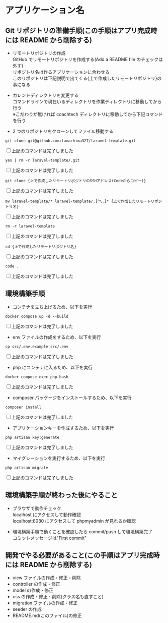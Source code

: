 # アプリケーション名

## Git リポジトリの準備手順(この手順はアプリ完成時には README から削除する)

-   リモートリポジトリの作成  
    GitHub でリモートリポジトリを作成する(Add a README file のチェックは外す)  
    リポジトリ名は作るアプリケーションに合わせる  
    このリポジトリは下記説明で出てくる{上で作成したリモートリポジトリ}の事になる

-   カレントディレクトリを変更する  
    コマンドラインで現在いるディレクトリを作業ディレクトリに移動してから行う  
    ※こだわりが無ければ coachtech ディレクトリに移動してから下記コマンドを行う

-   2 つのリポジトリをクローンしてファイル移動する

```
git clone git@github.com:tamachima327/laravel-template.git
```

<input type="checkbox">上記のコマンドは完了しました

```
yes | rm -r laravel-template/.git
```

<input type="checkbox">上記のコマンドは完了しました

```
git clone {上で作成したリモートリポジトリのSSHアドレス(Codeからコピー)}
```

<input type="checkbox">上記のコマンドは完了しました

```
mv laravel-template/* laravel-template/.[^\.]* {上で作成したリモートリポジトリ名}
```

<input type="checkbox">上記のコマンドは完了しました

```
rm -r laravel-template
```

<input type="checkbox">上記のコマンドは完了しました

```
cd {上で作成したリモートリポジトリ名}
```

<input type="checkbox">上記のコマンドは完了しました

```
code .
```

<input type="checkbox">上記のコマンドは完了しました

## 環境構築手順

-   コンテナを立ち上げるため、以下を実行

```
docker compose up -d --build
```

<input type="checkbox">上記のコマンドは完了しました

-   env ファイルの作成をするため、以下を実行

```
cp src/.env.example src/.env
```

<input type="checkbox">上記のコマンドは完了しました

-   php にコンテナに入るため、以下を実行

```
docker compose exec php bash
```

<input type="checkbox">上記のコマンドは完了しました

-   composer パッケージをインストールするため、以下を実行

```
composer install
```

<input type="checkbox">上記のコマンドは完了しました

-   アプリケーションキーを作成するため、以下を実行

```
php artisan key:generate
```

<input type="checkbox">上記のコマンドは完了しました

-   マイグレーションを実行するため、以下を実行

```
php artisan migrate
```

<input type="checkbox">上記のコマンドは完了しました

## 環境構築手順が終わった後にやること

-   ブラウザで動作チェック  
    localhost にアクセスして動作確認  
    localhost:8080 にアクセスして phpmyadmin が見れるか確認

-   環境構築手順で動くことを確認したら commit/push して環境構築完了  
    コミットメッセージは"First commit"

## 開発でやる必要があること(この手順はアプリ完成時には README から削除する)

-   view ファイルの作成・修正・削除
-   controller の作成・修正
-   model の作成・修正
-   css の作成・修正・削除(クラス名も直すこと)
-   migration ファイルの作成・修正
-   seeder の作成
-   README.md(このファイル)の修正

